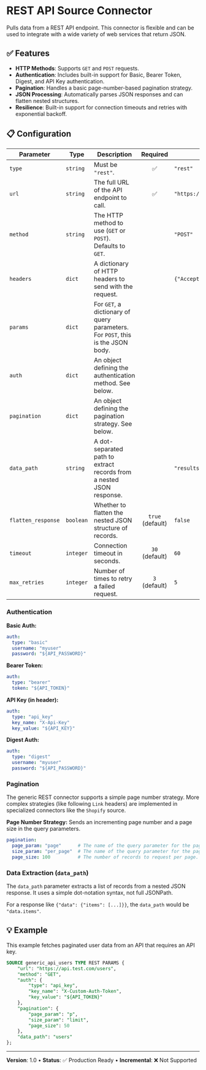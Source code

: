# REST API Source Connector

Pulls data from a REST API endpoint. This connector is flexible and can be used to integrate with a wide variety of web services that return JSON.

## ✅ Features
- **HTTP Methods**: Supports `GET` and `POST` requests.
- **Authentication**: Includes built-in support for Basic, Bearer Token, Digest, and API Key authentication.
- **Pagination**: Handles a basic page-number-based pagination strategy.
- **JSON Processing**: Automatically parses JSON responses and can flatten nested structures.
- **Resilience**: Built-in support for connection timeouts and retries with exponential backoff.

## 📋 Configuration

| Parameter | Type | Description | Required | Example |
|---|---|---|:---:|---|
| `type` | `string` | Must be `"rest"`. | ✅ | `"rest"` |
| `url` | `string` | The full URL of the API endpoint to call. | ✅ | `"https://api.example.com/v1/data"` |
| `method` | `string` | The HTTP method to use (`GET` or `POST`). Defaults to `GET`. | | `"POST"` |
| `headers` | `dict` | A dictionary of HTTP headers to send with the request. | | `{"Accept": "application/json"}`|
| `params` | `dict` | For `GET`, a dictionary of query parameters. For `POST`, this is the JSON body. | | |
| `auth` | `dict` | An object defining the authentication method. See below. | | |
| `pagination`| `dict` | An object defining the pagination strategy. See below. | | |
| `data_path` | `string`| A dot-separated path to extract records from a nested JSON response. | | `"results.data"`|
| `flatten_response`|`boolean`| Whether to flatten the nested JSON structure of records. | `true` (default)| `false`|
| `timeout` | `integer` | Connection timeout in seconds. | `30` (default) | `60` |
| `max_retries`| `integer` | Number of times to retry a failed request. | `3` (default) | `5` |

### Authentication
**Basic Auth:**
```yaml
auth:
  type: "basic"
  username: "myuser"
  password: "${API_PASSWORD}"
```
**Bearer Token:**
```yaml
auth:
  type: "bearer"
  token: "${API_TOKEN}"
```
**API Key (in header):**
```yaml
auth:
  type: "api_key"
  key_name: "X-Api-Key"
  key_value: "${API_KEY}"
```
**Digest Auth:**
```yaml
auth:
  type: "digest"
  username: "myuser"
  password: "${API_PASSWORD}"
```

### Pagination
The generic REST connector supports a simple page number strategy. More complex strategies (like following `Link` headers) are implemented in specialized connectors like the `Shopify` source.

**Page Number Strategy:**
Sends an incrementing page number and a page size in the query parameters.
```yaml
pagination:
  page_param: "page"      # The name of the query parameter for the page number.
  size_param: "per_page"  # The name of the query parameter for the page size.
  page_size: 100          # The number of records to request per page.
```

### Data Extraction (`data_path`)
The `data_path` parameter extracts a list of records from a nested JSON response. It uses a simple dot-notation syntax, not full JSONPath.

For a response like `{"data": {"items": [...]}}`, the `data_path` would be `"data.items"`.

## 💡 Example
This example fetches paginated user data from an API that requires an API key.
```sql
SOURCE generic_api_users TYPE REST PARAMS {
    "url": "https://api.test.com/users",
    "method": "GET",
    "auth": {
        "type": "api_key",
        "key_name": "X-Custom-Auth-Token",
        "key_value": "${API_TOKEN}"
    },
    "pagination": {
        "page_param": "p",
        "size_param": "limit",
        "page_size": 50
    },
    "data_path": "users"
};
```

---
**Version**: 1.0 • **Status**: ✅ Production Ready • **Incremental**: ❌ Not Supported 